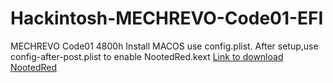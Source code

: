 # Hackintosh-MECHREVO-Code01-EFI
MECHREVO Code01 4800h
Install MACOS use config.plist.
After setup,use config-after-post.plist to enable NootedRed.kext
[Link to download NootedRed](https://chefkissinc.github.io/applehax/nootedred/)
